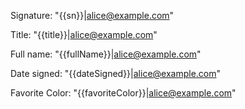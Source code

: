 Signature: "{{sn}}|alice@example.com"

Title: "{{title}}|alice@example.com"

Full name: "{{fullName}}|alice@example.com"

Date signed: "{{dateSigned}}|alice@example.com"

Favorite Color: "{{favoriteColor}}|alice@example.com"
